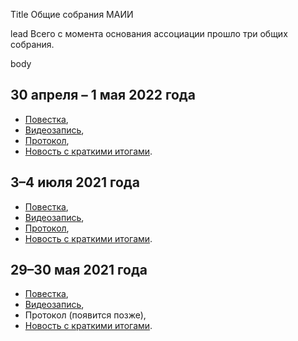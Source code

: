 Title
Общие собрания МАИИ

lead
Всего с момента основания ассоциации прошло три общих собрания.

body
## 30 апреля – 1 мая 2022 года

- [Повестка](https://www.maii.li/news/2022-04-23-opublikovana-okonchatelnaya-programma-obshego-sobraniya-30-aprelya/),
- [Видеозапись](https://www.youtube.com/watch?v=Dy09_hwg36c),
- [Протокол](https://www.chgk.info/docs/2022-05-02-protokol-obshego-sobraniya-maii-ot-30.04.2022/),
- [Новость с краткими итогами](https://www.maii.li/news/2022-05-03-itogi-obshego-sobraniya-30-aprelya/). 

## 3–4 июля 2021 года

- [Повестка](https://www.maii.li/news/2021-06-19-iyulskoe-obshee-sobranie:-povestka-i-sutochnoe-golosovanie/),
- [Видеозапись](https://www.youtube.com/watch?v=l8ms0YrplmM),
- [Протокол](https://www.chgk.info/docs/2021-07-07-protokol-obshego-sobraniya-maii-ot-03.07.2021),
- [Новость с краткими итогами](https://www.maii.li/news/2021-07-08-itogi-obshego-sobraniya-i-dalnejshie-shagi/).

## 29–30 мая 2021 года

- [Повестка](https://www.maii.li/news/2021-05-28-priglashenie-na-obshee-sobranie-maii/), 
- [Видеозапись](https://www.youtube.com/watch?v=RkRpLULURNo),
- Протокол (появится позже),
- [Новость с краткими итогами](https://www.maii.li/news/2021-06-01-itogi-sobraniya-i-dalnejshie-shagi/).
